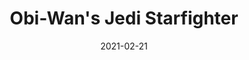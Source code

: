 ---
title: "Obi-Wan's Jedi Starfighter"
date: "2021-02-21"
cover_img: "/images/covers/front1.jpg"
---